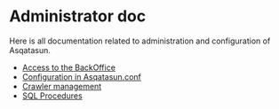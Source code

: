 # Administrator doc

Here is all documentation related to administration and configuration of Asqatasun.

* [Access to the BackOffice](backoffice.md)
* [Configuration in Asqatasun.conf](asqatasun.conf.md)
* [Crawler management](Crawler_management.md)
* [SQL Procedures](SQL_procedures.md)

